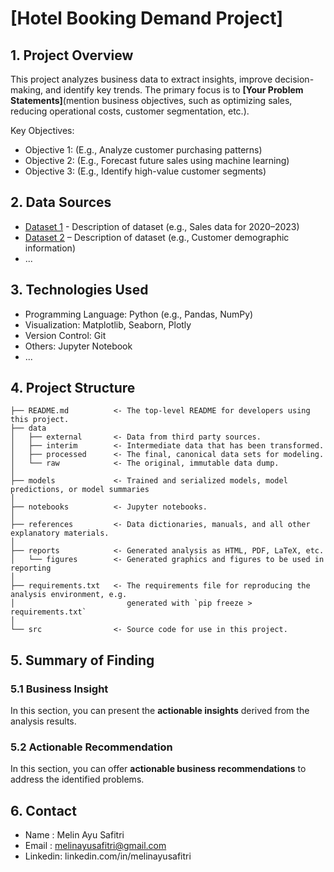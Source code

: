 <h1> [Hotel Booking Demand Project] </h1>

## 1. Project Overview
This project analyzes business data to extract insights, improve decision-making, and identify key trends. The primary focus is to **[Your Problem Statements]**(mention business objectives, such as optimizing sales, reducing operational costs, customer segmentation, etc.).

Key Objectives:
- Objective 1: (E.g., Analyze customer purchasing patterns)
- Objective 2: (E.g., Forecast future sales using machine learning)
- Objective 3: (E.g., Identify high-value customer segments)

## 2. Data Sources
- [Dataset 1](link) - Description of dataset (e.g., Sales data for 2020–2023)
- [Dataset 2](link) – Description of dataset (e.g., Customer demographic information)
- ...

## 3. Technologies Used
- Programming Language: Python (e.g., Pandas, NumPy)
- Visualization: Matplotlib, Seaborn, Plotly
- Version Control: Git
- Others: Jupyter Notebook
- ...

## 4. Project Structure

```
├── README.md          <- The top-level README for developers using this project.
├── data
│   ├── external       <- Data from third party sources.
│   ├── interim        <- Intermediate data that has been transformed.
│   ├── processed      <- The final, canonical data sets for modeling.
│   └── raw            <- The original, immutable data dump.
│
├── models             <- Trained and serialized models, model predictions, or model summaries
│
├── notebooks          <- Jupyter notebooks.
│
├── references         <- Data dictionaries, manuals, and all other explanatory materials.
│
├── reports            <- Generated analysis as HTML, PDF, LaTeX, etc.
│   └── figures        <- Generated graphics and figures to be used in reporting
│
├── requirements.txt   <- The requirements file for reproducing the analysis environment, e.g.
│                         generated with `pip freeze > requirements.txt`
│
└── src                <- Source code for use in this project.

```

## 5. Summary of Finding
### 5.1 Business Insight
In this section, you can present the **actionable insights** derived from the analysis results.
### 5.2 Actionable Recommendation
In this section, you can offer **actionable business recommendations** to address the identified problems.

## 6. Contact
- Name : Melin Ayu Safitri
- Email : melinayusafitri@gmail.com
- Linkedin: linkedin.com/in/melinayusafitri